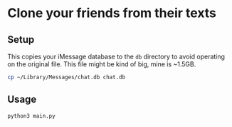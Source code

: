 # Clone your friends from their texts

## Setup
This copies your iMessage database to the `db` directory to avoid operating on the original file. This file might be kind of big, mine is ~1.5GB.
```bash
cp ~/Library/Messages/chat.db chat.db
```

## Usage
```bash
python3 main.py
```
